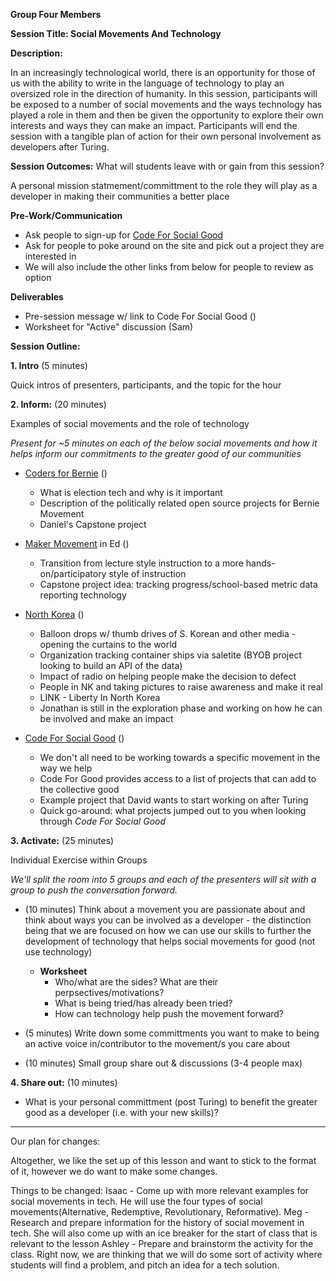 **Group Four Members**


**Session Title: Social Movements And Technology**

**Description:**

In an increasingly technological world, there is an opportunity for those of us with the ability to write in the language of technology to play an oversized role in the direction of humanity. In this session, participants will be exposed to a number of social movements and the ways technology has played a role in them and then be given the opportunity to explore their own interests and ways they can make an impact. Participants will end the session with a tangible plan of action for their own personal involvement as developers after Turing.

**Session Outcomes:** What will students leave with or gain from this session?

A personal mission statmement/committment to the role they will play as a developer in making their communities a better place

**Pre-Work/Communication**
- Ask people to sign-up for [Code For Social Good](https://app.code4socialgood.org/) 
- Ask for people to poke around on the site and pick out a project they are interested in
- We will also include the other links from below for people to review as option 

**Deliverables**
- Pre-session message w/ link to Code For Social Good ()
- Worksheet for "Active" discussion (Sam)

**Session Outline:**

**1. Intro** (5 minutes)

Quick intros of presenters, participants, and the topic for the hour

**2. Inform:** (20 minutes)

Examples of social movements and the role of technology 

_Present for ~5 minutes on each of the below social movements and how it helps inform our commitments to the greater good of our communities_

- [Coders for Bernie](https://coders.forsanders.com/) ()
  - What is election tech and why is it important
  - Description of the politically related open source projects for Bernie Movement
  - Daniel's Capstone project
  
- [Maker Movement](https://askatechteacher.com/2015/06/04/the-maker-movement-in-education/) in Ed ()
  - Transition from lecture style instruction to a more hands-on/participatory style of instruction
  - Capstone project idea: tracking progress/school-based metric data reporting technology
  
- [North Korea](https://www.libertyinnorthkorea.org/) ()
  - Balloon drops w/ thumb drives of S. Korean and other media - opening the curtains to the world
  - Organization tracking container ships via saletite (BYOB project looking to build an API of the data)
  - Impact of radio on helping people make the decision to defect
  - People in NK and taking pictures to raise awareness and make it real
  - LINK - Liberty In North Korea
  - Jonathan is still in the exploration phase and working on how he can be involved and make an impact
  
- [Code For Social Good](https://app.code4socialgood.org/) ()
  - We don't all need to be working towards a specific movement in the way we help
  - Code For Good provides access to a list of projects that can add to the collective good
  - Example project that David wants to start working on after Turing
  - Quick go-around: what projects jumped out to you when looking through _Code For Social Good_

**3. Activate:** (25 minutes)

Individual Exercise within Groups 

_We'll split the room into 5 groups and each of the presenters will sit with a group to push the conversation forward._

- (10 minutes) Think about a movement you are passionate about and think about ways you can be involved as a developer - the distinction being that we are focused on how we can use our skills to further the development of technology that helps social movements for good (not use technology)
  - ****Worksheet****
    - Who/what are the sides? What are their perpsectives/motivations?
    - What is being tried/has already been tried? 
    - How can technology help push the movement forward?

- (5 minutes) Write down some committments you want to make to being an active voice in/contributor to the movement/s you care about

- (10 minutes) Small group share out & discussions (3-4 people max)


**4. Share out:** (10 minutes)
- What is your personal committment (post Turing) to benefit the greater good as a developer (i.e. with your new skills)? 





_____________________________________________________________________

Our plan for changes: 

Altogether, we like the set up of this lesson and want to stick to the format of it, however we do want to make some changes. 


Things to be changed:
Isaac - Come up with more relevant examples for social movements in tech. He will use the four types of social movements(Alternative, Redemptive, Revolutionary, Reformative).
Meg - Research and prepare information for the history of social movement in tech. She will also come up with an ice breaker for the start of class that is relevant to the lesson
Ashley - Prepare and brainstorm the activity for the class. Right now, we are thinking that we will do some sort of activity where students will find a problem, and pitch an idea for a tech solution. 
